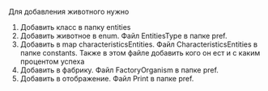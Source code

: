 Для добавления животного нужно
1. Добавить класс в папку entities
2. Добавить животное в enum. Файл EntitiesType в папке pref.
3. Добавить в map characteristicsEntities. Файл CharacteristicsEntities в папке constants. Также в этом файле добавить кого он ест и с каким процентом успеха
4. Добавить в фабрику. Файл FactoryOrganism в папке pref.
5. Добавить в отображение. Файл Print в папке pref.